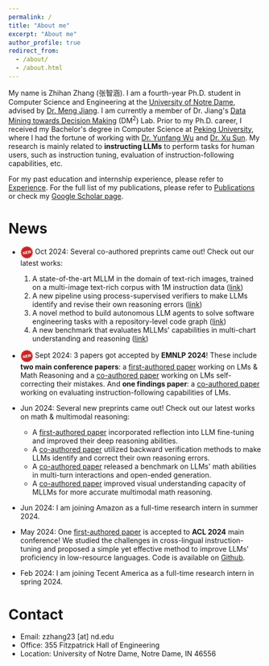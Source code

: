```yaml
---
permalink: /
title: "About me"
excerpt: "About me"
author_profile: true
redirect_from: 
  - /about/
  - /about.html
---
```


My name is Zhihan Zhang (张智涵). I am a fourth-year Ph.D. student in Computer Science and Engineering at the [University of Notre Dame](https://www.nd.edu/), advised by [Dr. Meng Jiang](http://www.meng-jiang.com/). I am currently a member of Dr. Jiang's [Data Mining towards Decision Making](http://www.meng-jiang.com/lab.html) (DM<sup>2</sup>) Lab. Prior to my Ph.D. career, I received my Bachelor's degree in Computer Science at [Peking University](https://www.pku.edu.cn/), where I had the fortune of working with [Dr. Yunfang Wu](https://cs.pku.edu.cn/info/1237/2096.htm) and [Dr. Xu Sun](https://xusun.org/). My research is mainly related to **instructing LLMs** to perform tasks for human users, such as instruction tuning, evaluation of instruction-following capabilities, etc.

For my past education and internship experience, please refer to [Experience](http://ytyz1307zzh.github.io/experience). For the full list of my publications, please refer to [Publications](http://ytyz1307zzh.github.io/publications) or check my [Google Scholar page](https://scholar.google.com/citations?user=7dcunDUAAAAJ&hl=en).

News
======
-  <img src="../images/new.png" width="25" align=center> Oct 2024: Several co-authored preprints came out! Check out our latest works:
    1. A state-of-the-art MLLM in the domain of text-rich images, trained on a multi-image text-rich corpus with 1M instruction data ([link](https://arxiv.org/abs/2410.01744))
    2. A new pipeline using process-supervised verifiers to make LLMs identify and revise their own reasoning errors ([link](https://arxiv.org/abs/2410.12934))
    3. A novel method to build autonomous LLM agents to solve software engineering tasks with a repository-level code graph ([link](https://arxiv.org/abs/2410.14684))
    4. A new benchmark that evaluates MLLMs' capabilities in multi-chart understanding and reasoning ([link](https://arxiv.org/abs/2410.14179))
      
-  <img src="../images/new.png" width="25" align=center> Sept 2024: 3 papers got accepted by **EMNLP 2024**! These include **two main conference papers**: a [first-authored paper](https://arxiv.org/abs/2406.12050) working on LMs & Math Reasoning and a [co-authored paper](https://arxiv.org/abs/2405.14092) working on LMs self-correcting their mistakes. And **one findings paper**: a [co-authored paper]() working on evaluating instruction-following capabilities of LMs.

-  Jun 2024: Several new preprints came out! Check out our latest works on math & multimodal reasoning: 
    * A [first-authored paper](https://arxiv.org/abs/2406.12050) incorporated reflection into LLM fine-tuning and improved their deep reasoning abilities.
    * A [co-authored paper](https://arxiv.org/abs/2405.14092) utilized backward verification methods to make LLMs identify and correct their own reasoning errors.
    * A [co-authored paper](https://arxiv.org/abs/2405.19444) released a benchmark on LLMs' math abilities in multi-turn interactions and open-ended generation.
    * A [co-authored paper](https://arxiv.org/abs/2404.14604) improved visual understanding capacity of MLLMs for more accurate multimodal math reasoning.
 
-  Jun 2024: I am joining Amazon as a full-time research intern in summer 2024.

-  May 2024: One [first-authored paper](https://arxiv.org/abs/2311.08711) is accepted to **ACL 2024** main conference! We studied the challenges in cross-lingual instruction-tuning and proposed a simple yet effective method to improve LLMs' proficiency in low-resource languages. Code is available on [Github](https://github.com/ytyz1307zzh/PLUG).

-  Feb 2024: I am joining Tecent America as a full-time research intern in spring 2024.

Contact
======
- Email: zzhang23 [at] nd.edu
- Office: 355 Fitzpatrick Hall of Engineering
- Location: University of Notre Dame, Notre Dame, IN 46556
